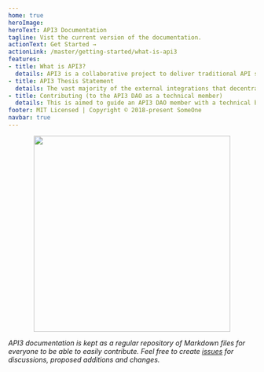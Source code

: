 ```yaml
---
home: true
heroImage: 
heroText: API3 Documentation
tagline: Vist the current version of the documentation.
actionText: Get Started →
actionLink: /master/getting-started/what-is-api3
features:
- title: What is API3?
  details: API3 is a collaborative project to deliver traditional API services to smart contract platforms in a decentralized and trust-minimized way. It is governed by a decentralized autonomous organization (DAO), its code is open source and its operations are transparent.
- title: API3 Thesis Statement
  details: The vast majority of the external integrations that decentralized applications need are to commercial Web APIs that traditional businesses have built to monetize their data and services. Therefore, what is widely known as the oracle problem is in practice the API connectivity problem. Existing oracle solutions fall short because they fail to make this distinction, resulting in inferior solutions that depend on third-party oracles and ecosystems that exclude API providers. By refining the definition of the problem, API3 aims to provide a much more optimal solution.
- title: Contributing (to the API3 DAO as a technical member)
  details: This is aimed to guide an API3 DAO member with a technical background to contribute to the project (through development, integrations, writing documentation, etc.) The general point is that one needs to be able to use a solution proficiently before being able to improve it. Therefore, you are recommended to do all of the below before attempting to contribute, and make sure to ask any questions you have on our Discord.
footer: MIT Licensed | Copyright © 2018-present SomeOne
navbar: true
---
```


<p align="center">
  <img src="https://github.com/clc-group/api3-docs/raw/master/figures/api3.png" width="400" />
</p>

*API3 documentation is kept as a regular repository of Markdown files for everyone to be able to easily contribute.
Feel free to create [issues](https://github.com/api3dao/api3-docs/issues) for discussions, proposed additions and changes.*
